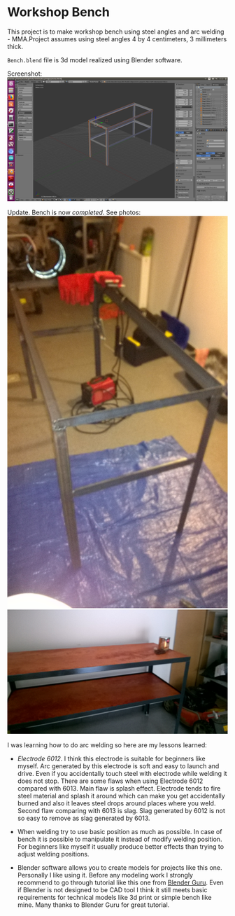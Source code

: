 # Workshop Bench

This project is to make workshop bench using steel angles and arc welding -
MMA.Project assumes using steel angles 4 by 4 centimeters, 3 millimeters thick.

`Bench.blend` file is 3d model realized using Blender software. 

Screenshot:
![Image](bench.png)

Update. Bench is now *completed*. See photos:
![Image](bench1.jpg)
![Image](bench2.jpg)

I was learning how to do arc welding so here are my lessons learned:
- *Electrode 6012*. I think this electrode is suitable for beginners like
  myself. Arc generated by this electrode is soft and easy to launch and drive.
Even if you accidentally touch steel with electrode while welding it does not
stop. There are some flaws when using Electrode 6012 compared with 6013. Main
flaw is splash effect. Electrode tends to fire steel material and splash it
around which can make you get accidentally burned and also it leaves steel drops
around places where you weld. Second flaw comparing with 6013 is slag. Slag
generated by 6012 is not so easy to remove as slag generated by 6013.

- When welding try to use basic position as much as possible. In case of bench
  it is possible to manipulate it instead of modify welding position. For
beginners like myself it usually produce better effects than trying to adjust
welding positions.

- Blender software allows you to create models for projects like this one.
  Personally I like using it. Before any modeling work I strongly recommend to
go through tutorial like this one from [Blender
Guru](https://www.youtube.com/watch?v=JYj6e-72RDs&t=713s). Even if Blender is
not designed to be CAD tool I think it still meets basic requirements for
technical models like 3d print or simple bench like mine. Many thanks to
Blender Guru for great tutorial. 


